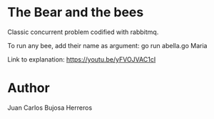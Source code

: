 # The Bear and the bees 
 Classic concurrent problem codified with rabbitmq. 

 To run any bee, add their name as argument: go run abella.go Maria

 Link to explanation: https://youtu.be/yFVOJVAC1cI

 # Author 
Juan Carlos Bujosa Herreros
